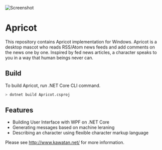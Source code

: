 ![Screenshot](https://user-images.githubusercontent.com/246691/40046950-1da37be0-5869-11e8-97cb-3e0de44c36e9.png "Screenshot")

# Apricot

This repository contains Apricot implementation for Windows. Apricot is a desktop mascot who reads RSS/Atom news feeds and add comments on the news one by one.
Inspired by fed news articles, a character speaks to you in a way that human beings never can.

## Build

To build Apricot, run .NET Core CLI command.

```sh
> dotnet build Apricot.csproj
```

## Features

* Building User Interface with WPF on .NET Core
* Generating messages based on machine leraning
* Describing an character using flexible character markup language

Please see http://www.kawatan.net/ for more information.
